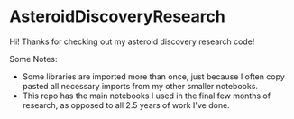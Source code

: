 # AsteroidDiscoveryResearch

Hi! Thanks for checking out my asteroid discovery research code!

Some Notes:
- Some libraries are imported more than once, just because I often copy pasted all necessary imports from my other smaller notebooks.
- This repo has the main notebooks I used in the final few months of research, as opposed to all 2.5 years of work I've done. 
